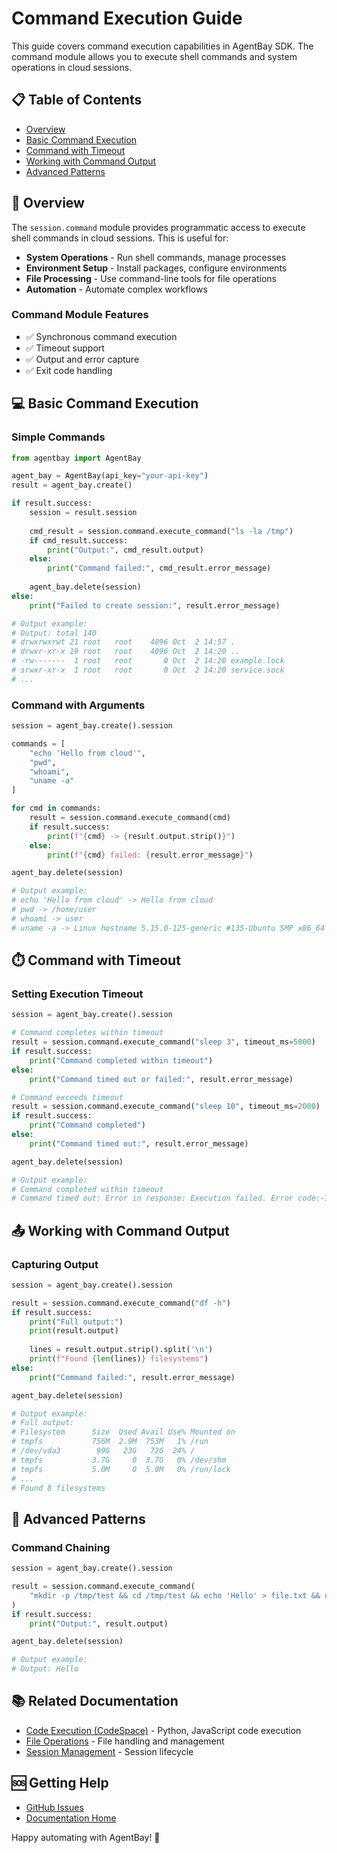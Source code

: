 # Command Execution Guide

This guide covers command execution capabilities in AgentBay SDK. The command module allows you to execute shell commands and system operations in cloud sessions.

## 📋 Table of Contents

- [Overview](#overview)
- [Basic Command Execution](#basic-command-execution)
- [Command with Timeout](#command-with-timeout)
- [Working with Command Output](#working-with-command-output)
- [Advanced Patterns](#advanced-patterns)

<a id="overview"></a>
## 🎯 Overview

The `session.command` module provides programmatic access to execute shell commands in cloud sessions. This is useful for:

- **System Operations** - Run shell commands, manage processes
- **Environment Setup** - Install packages, configure environments
- **File Processing** - Use command-line tools for file operations
- **Automation** - Automate complex workflows

### Command Module Features

- ✅ Synchronous command execution
- ✅ Timeout support
- ✅ Output and error capture
- ✅ Exit code handling

<a id="basic-command-execution"></a>
## 💻 Basic Command Execution

### Simple Commands

```python
from agentbay import AgentBay

agent_bay = AgentBay(api_key="your-api-key")
result = agent_bay.create()

if result.success:
    session = result.session
    
    cmd_result = session.command.execute_command("ls -la /tmp")
    if cmd_result.success:
        print("Output:", cmd_result.output)
    else:
        print("Command failed:", cmd_result.error_message)
    
    agent_bay.delete(session)
else:
    print("Failed to create session:", result.error_message)

# Output example:
# Output: total 140
# drwxrwxrwt 21 root   root    4096 Oct  2 14:57 .
# drwxr-xr-x 19 root   root    4096 Oct  2 14:20 ..
# -rw-------  1 root   root       0 Oct  2 14:20 example.lock
# srwxr-xr-x  1 root   root       0 Oct  2 14:20 service.sock
# ...
```

### Command with Arguments

```python
session = agent_bay.create().session

commands = [
    "echo 'Hello from cloud'",
    "pwd",
    "whoami",
    "uname -a"
]

for cmd in commands:
    result = session.command.execute_command(cmd)
    if result.success:
        print(f"{cmd} -> {result.output.strip()}")
    else:
        print(f"{cmd} failed: {result.error_message}")

agent_bay.delete(session)

# Output example:
# echo 'Hello from cloud' -> Hello from cloud
# pwd -> /home/user
# whoami -> user
# uname -a -> Linux hostname 5.15.0-125-generic #135-Ubuntu SMP x86_64 x86_64 x86_64 GNU/Linux
```

<a id="command-with-timeout"></a>
## ⏱️ Command with Timeout

### Setting Execution Timeout

```python
session = agent_bay.create().session

# Command completes within timeout
result = session.command.execute_command("sleep 3", timeout_ms=5000)
if result.success:
    print("Command completed within timeout")
else:
    print("Command timed out or failed:", result.error_message)

# Command exceeds timeout
result = session.command.execute_command("sleep 10", timeout_ms=2000)
if result.success:
    print("Command completed")
else:
    print("Command timed out:", result.error_message)

agent_bay.delete(session)

# Output example:
# Command completed within timeout
# Command timed out: Error in response: Execution failed. Error code:-1 Error message: [timeout]
```

<a id="working-with-command-output"></a>
## 📤 Working with Command Output

### Capturing Output

```python
session = agent_bay.create().session

result = session.command.execute_command("df -h")
if result.success:
    print("Full output:")
    print(result.output)
    
    lines = result.output.strip().split('\n')
    print(f"Found {len(lines)} filesystems")
else:
    print("Command failed:", result.error_message)

agent_bay.delete(session)

# Output example:
# Full output:
# Filesystem      Size  Used Avail Use% Mounted on
# tmpfs           756M  2.9M  753M   1% /run
# /dev/vda3        99G   23G   72G  24% /
# tmpfs           3.7G     0  3.7G   0% /dev/shm
# tmpfs           5.0M     0  5.0M   0% /run/lock
# ...
# Found 8 filesystems
```

<a id="advanced-patterns"></a>
## 🔧 Advanced Patterns

### Command Chaining

```python
session = agent_bay.create().session

result = session.command.execute_command(
    "mkdir -p /tmp/test && cd /tmp/test && echo 'Hello' > file.txt && cat file.txt"
)
if result.success:
    print("Output:", result.output)

agent_bay.delete(session)

# Output example:
# Output: Hello
```

## 📚 Related Documentation

- [Code Execution (CodeSpace)](../../codespace/code-execution.md) - Python, JavaScript code execution
- [File Operations](file-operations.md) - File handling and management
- [Session Management](session-management.md) - Session lifecycle

## 🆘 Getting Help

- [GitHub Issues](https://github.com/aliyun/wuying-agentbay-sdk/issues)
- [Documentation Home](../README.md)

Happy automating with AgentBay! 🚀
